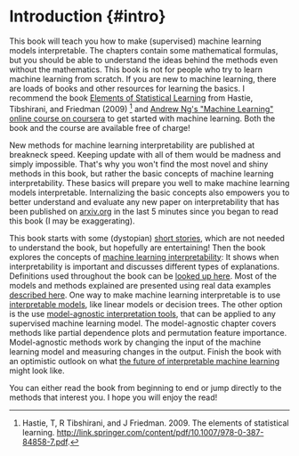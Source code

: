# Introduction {#intro}

This book will teach you how to make (supervised) machine learning models interpretable.
The chapters contain some mathematical formulas, but you should be able to understand the ideas behind the methods even without the mathematics.
This book is not for people who try to learn machine learning from scratch.
If you are new to machine learning, there are loads of books and other resources for learning the basics.
I recommend the book [Elements of Statistical Learning](https://web.stanford.edu/~hastie/ElemStatLearn/) from Hastie, Tibshirani, and Friedman (2009) [^Hastie] and [Andrew Ng's "Machine Learning" online course on coursera](https://www.coursera.org/learn/machine-learning) to get started with machine learning.
Both the book and the course are available free of charge!

New methods for machine learning interpretability are published at breakneck speed.
Keeping update with all of them would be madness and simply impossible. 
That's why you won't find the most novel and shiny methods in this book, but rather the basic concepts of machine learning interpretability.
These basics will prepare you well to make machine learning models interpretable.
Internalizing the basic concepts also empowers you to better understand and evaluate any new paper on interpretability that has been published on [arxiv.org](arxiv.org) in the last 5 minutes since you began to read this book (I may be exaggerating).

This book starts with some (dystopian) [short stories](#storytime), which are not needed to understand the book, but hopefully are entertaining!
Then the book explores the concepts of [machine learning interpretability](#interpretability):
It shows when interpretability is important and discusses different types of explanations.
Definitions used throughout the book can be [looked up here](#definitions).
Most of the models and methods explained are presented using real data examples [described here](#data).
One way to make machine learning interpretable is to use [interpretable models](#simple), like linear models or decision trees.
The other option is the use [model-agnostic interpretation tools](#agnostic), that can be applied to any supervised machine learning model.
The model-agnostic chapter covers methods like partial dependence plots and permutation feature importance.
Model-agnostic methods work by changing the input of the machine learning model and measuring changes in the output.
Finish the book with an optimistic outlook on what [the future of interpretable machine learning](#future) might look like.

You can either read the book from beginning to end or jump directly to the methods that interest you.
I hope you will enjoy the read!



[^Hastie]: Hastie, T, R Tibshirani, and J Friedman. 2009. The elements of statistical learning. http://link.springer.com/content/pdf/10.1007/978-0-387-84858-7.pdf.
